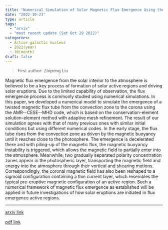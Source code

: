 ```yaml
---
title: "Numerical Simulation of Solar Magnetic Flux Emergence Using the AMR--CESE--MHD Code"
date: "2022-10-23"
type: article
tags:
  - "arxiv"
  - "most recent update (Sat Oct 29 2022)"
categories:
  - Active galactic nucleus
  - 2022(year)
  - 10(month)
draft: false
---
```


> First author: Zhipeng Liu

 Magnetic flux emergence from the solar interior to the atmosphere is believed
to be a key process of formation of solar active regions and driving solar
eruptions. Due to the limited capability of observation, the flux emergence
process is commonly studied using numerical simulations. In this paper, we
developed a numerical model to simulate the emergence of a twisted magnetic
flux tube from the convection zone to the corona using the AMR--CESE--MHD code,
which is based on the conservation-element solution-element method with
adaptive mesh refinement. The result of our simulation agrees with that of many
previous ones with similar initial conditions but using different numerical
codes. In the early stage, the flux tube rises from the convection zone as
driven by the magnetic buoyancy until it reaches close to the photosphere. The
emergence is decelerated there and with piling-up of the magnetic flux, the
magnetic buoyancy instability is triggered, which allows the magnetic field to
partially enter into the atmosphere. Meanwhile, two gradually separated
polarity concentration zones appear in the photospheric layer, transporting the
magnetic field and energy into the atmosphere through their vortical and
shearing motions. Correspondingly, the coronal magnetic field has also been
reshaped to a sigmoid configuration containing a thin current layer, which
resembles the typical pre-eruptive magnetic configuration of an active region.
Such a numerical framework of magnetic flux emergence as established will be
applied in future investigations of how solar eruptions are initiated in flux
emergence active regions.

---
[arxiv link](http://arxiv.org/abs/2210.12717v1)

[pdf link](http://arxiv.org/pdf/2210.12717v1)